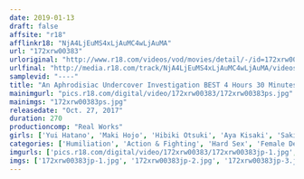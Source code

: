 ```yaml
---
date: 2019-01-13
draft: false
affsite: "r18"
afflinkr18: "NjA4LjEuMS4xLjAuMC4wLjAuMA"
url: "172xrw00383"
urloriginal: "http://www.r18.com/videos/vod/movies/detail/-/id=172xrw00383"
urlfinal: "http://media.r18.com/track/NjA4LjEuMS4xLjAuMC4wLjAuMA/videos/vod/movies/detail/-/id=172xrw00383"
samplevid: "----"
title: "An Aphrodisiac Undercover Investigation BEST 4 Hours 30 Minutes/17 Ladies"
mainimgurl: "pics.r18.com/digital/video/172xrw00383/172xrw00383ps.jpg"
mainimgs: "172xrw00383ps.jpg"
releasedate: "Oct. 27, 2017"
duration: 270
productioncomp: "Real Works"
girls: ['Yui Hatano', 'Maki Hojo', 'Hibiki Otsuki', 'Aya Kisaki', 'Saki Hatsumi', 'Ruka Kanae', 'Madoka Hitomi', 'Ichika Kamihata', 'Saryu Usui', 'Eri Hosaka']
categories: ['Humiliation', 'Action & Fighting', 'Hard Sex', 'Female Detective', 'Bondage', 'Compilation', 'Over 4 Hours', 'Hi-Def']
imgurls: ['pics.r18.com/digital/video/172xrw00383/172xrw00383jp-1.jpg', 'pics.r18.com/digital/video/172xrw00383/172xrw00383jp-2.jpg', 'pics.r18.com/digital/video/172xrw00383/172xrw00383jp-3.jpg', 'pics.r18.com/digital/video/172xrw00383/172xrw00383jp-4.jpg', 'pics.r18.com/digital/video/172xrw00383/172xrw00383jp-5.jpg', 'pics.r18.com/digital/video/172xrw00383/172xrw00383jp-6.jpg', 'pics.r18.com/digital/video/172xrw00383/172xrw00383jp-7.jpg', 'pics.r18.com/digital/video/172xrw00383/172xrw00383jp-8.jpg', 'pics.r18.com/digital/video/172xrw00383/172xrw00383jp-9.jpg', 'pics.r18.com/digital/video/172xrw00383/172xrw00383jp-10.jpg', 'pics.r18.com/digital/video/172xrw00383/172xrw00383jp-11.jpg', 'pics.r18.com/digital/video/172xrw00383/172xrw00383jp-12.jpg', 'pics.r18.com/digital/video/172xrw00383/172xrw00383jp-13.jpg', 'pics.r18.com/digital/video/172xrw00383/172xrw00383jp-14.jpg', 'pics.r18.com/digital/video/172xrw00383/172xrw00383jp-15.jpg', 'pics.r18.com/digital/video/172xrw00383/172xrw00383jp-16.jpg', 'pics.r18.com/digital/video/172xrw00383/172xrw00383jp-17.jpg', 'pics.r18.com/digital/video/172xrw00383/172xrw00383jp-18.jpg', 'pics.r18.com/digital/video/172xrw00383/172xrw00383jp-19.jpg', 'pics.r18.com/digital/video/172xrw00383/172xrw00383jp-20.jpg']
imgs: ['172xrw00383jp-1.jpg', '172xrw00383jp-2.jpg', '172xrw00383jp-3.jpg', '172xrw00383jp-4.jpg', '172xrw00383jp-5.jpg', '172xrw00383jp-6.jpg', '172xrw00383jp-7.jpg', '172xrw00383jp-8.jpg', '172xrw00383jp-9.jpg', '172xrw00383jp-10.jpg', '172xrw00383jp-11.jpg', '172xrw00383jp-12.jpg', '172xrw00383jp-13.jpg', '172xrw00383jp-14.jpg', '172xrw00383jp-15.jpg', '172xrw00383jp-16.jpg', '172xrw00383jp-17.jpg', '172xrw00383jp-18.jpg', '172xrw00383jp-19.jpg', '172xrw00383jp-20.jpg']
---
```

